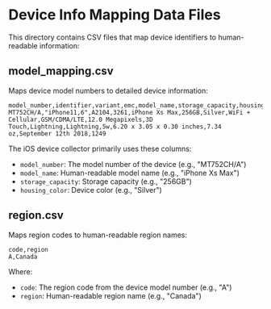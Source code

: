 # Device Info Mapping Data Files

This directory contains CSV files that map device identifiers to human-readable information:

## model_mapping.csv

Maps device model numbers to detailed device information:

```
model_number,identifier,variant,emc,model_name,storage_capacity,housing_color,network,cellular_network,camera,controller,ports,power_cord,power_brick,dimensions,avg_weight,release_date,msrp
MT752CH/A,"iPhone11,6",A2104,3261,iPhone Xs Max,256GB,Silver,WiFi + Cellular,GSM/CDMA/LTE,12.0 Megapixels,3D Touch,Lightning,Lightning,5w,6.20 x 3.05 x 0.30 inches,7.34 oz,September 12th 2018,1249
```

The iOS device collector primarily uses these columns:
- `model_number`: The model number of the device (e.g., "MT752CH/A")
- `model_name`: Human-readable model name (e.g., "iPhone Xs Max")
- `storage_capacity`: Storage capacity (e.g., "256GB")
- `housing_color`: Device color (e.g., "Silver")

## region.csv

Maps region codes to human-readable region names:

```
code,region
A,Canada
```

Where:
- `code`: The region code from the device model number (e.g., "A")
- `region`: Human-readable region name (e.g., "Canada") 
